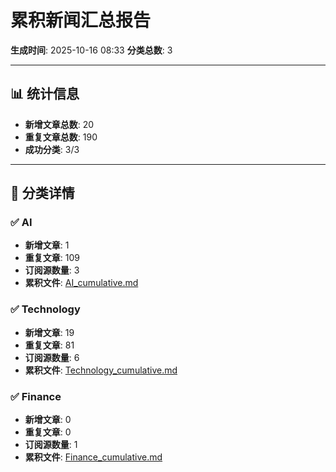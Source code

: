 # 累积新闻汇总报告

**生成时间**: 2025-10-16 08:33
**分类总数**: 3

---

## 📊 统计信息

- **新增文章总数**: 20
- **重复文章总数**: 190
- **成功分类**: 3/3

---

## 📂 分类详情

### ✅ AI
- **新增文章**: 1
- **重复文章**: 109
- **订阅源数量**: 3
- **累积文件**: [AI_cumulative.md](./AI_cumulative.md)

### ✅ Technology
- **新增文章**: 19
- **重复文章**: 81
- **订阅源数量**: 6
- **累积文件**: [Technology_cumulative.md](./Technology_cumulative.md)

### ✅ Finance
- **新增文章**: 0
- **重复文章**: 0
- **订阅源数量**: 1
- **累积文件**: [Finance_cumulative.md](./Finance_cumulative.md)
